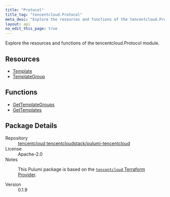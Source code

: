 ```yaml
---
title: "Protocol"
title_tag: "tencentcloud.Protocol"
meta_desc: "Explore the resources and functions of the tencentcloud.Protocol module."
layout: api
no_edit_this_page: true
---
```


<!-- WARNING: this file was generated by Pulumi Docs Generator. -->
<!-- Do not edit by hand unless you're certain you know what you are doing! -->

Explore the resources and functions of the tencentcloud.Protocol module.

<h2 id="resources">Resources</h2>
<ul class="api">
    <li><a href="template/" title="Template"><span class="api-symbol api-symbol--resource"></span>Template</a></li>
    <li><a href="templategroup/" title="TemplateGroup"><span class="api-symbol api-symbol--resource"></span>TemplateGroup</a></li>
</ul>

<h2 id="functions">Functions</h2>
<ul class="api">
    <li><a href="gettemplategroups/" title="GetTemplateGroups"><span class="api-symbol api-symbol--function"></span>GetTemplateGroups</a></li>
    <li><a href="gettemplates/" title="GetTemplates"><span class="api-symbol api-symbol--function"></span>GetTemplates</a></li>
</ul>

<h2 id="package-details">Package Details</h2>
<dl class="package-details">
	<dt>Repository</dt>
	<dd><a href="https://github.com/tencentcloudstack/pulumi-tencentcloud">tencentcloud tencentcloudstack/pulumi-tencentcloud</a></dd>
	<dt>License</dt>
	<dd>Apache-2.0</dd>
	<dt>Notes</dt>
	<dd><p>This Pulumi package is based on the <a href="https://github.com/tencentcloudstack/terraform-provider-tencentcloud"><code>tencentcloud</code> Terraform Provider</a>.</p>
</dd>
	<dt>Version</dt>
	<dd>0.1.9</dd>
</dl>

